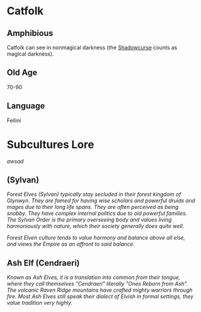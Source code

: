 # Catfolk

## Amphibious

Catfolk can see in nonmagical darkness (the [Shadowcurse](../../../Game%20Procedures/Hazards/Shadowcurse.md) counts as magical darkness).

## Old Age

70-90

## Language

Fellini

# Subcultures Lore

*awsad*
##  (Sylvan)

*Forest Elves (Sylvan) typically stay secluded in their forest kingdom of Glynwyn. They are famed for having wise scholars and powerful druids and mages due to their long life spans. They are often perceived as being snobby. They have complex internal politics due to old powerful families. The Sylvan Order is the primary overseeing body and values living harmoniously with nature, which their society generally does quite well.*

*Forest Elven culture tends to value harmony and balance above all else, and views the Empire as an affront to said balance.*

## Ash Elf (Cendraeri)

*Known as Ash Elves, it is a translation into common from their tongue, where they call themselves "Cendraeri" literally "Ones Reborn from Ash". The volcanic Raven Ridge mountains have crafted mighty warriors through fire. Most Ash Elves still speak their dialect of Elvish in formal settings, they value tradition very highly.*